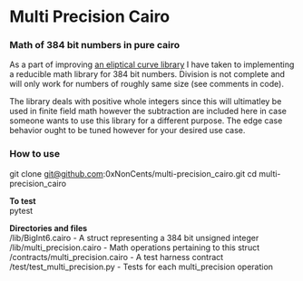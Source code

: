 # Multi Precision Cairo
### Math of 384 bit numbers in pure cairo

As a part of improving [an eliptical curve library](https://github.com/0xNonCents/cairo-bls12-381) I have taken to implementing a reducible math library for 384 bit numbers.
Division is not complete and will only work for numbers of roughly same size (see comments in code). <br>

The library deals with positive whole integers since this will ultimatley be used in finite field math however the subtraction are included here in case someone wants to use this library for a different purpose. 
The edge case behavior ought to be tuned however for your desired use case.


### How to use

git clone git@github.com:0xNonCents/multi-precision_cairo.git
cd multi-precision_cairo

<b> To test </b> </br>
pytest

<b> Directories and files </b> </br>
  /lib/BigInt6.cairo - A struct representing a 384 bit unsigned integer </br>
  /lib/multi_precision.cairo - Math operations pertaining to this struct </br>
  /contracts/multi_precision.cairo - A test harness contract </br>
  /test/test_multi_precision.py - Tests for each multi_precision operation </br>

